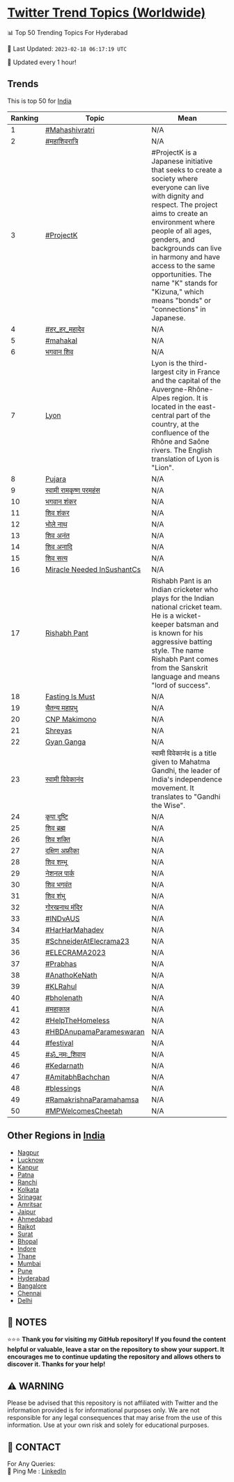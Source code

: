 [Twitter Trend Topics (Worldwide)](https://github.com/ErcinDedeoglu/Twitter-Trend-Topics)
==========


📊 Top 50 Trending Topics For Hyderabad

📆 Last Updated: `2023-02-18 06:17:19 UTC`

🔧 Updated every 1 hour!


## Trends

This is top 50 for [India](</India>)

| Ranking | Topic | Mean |
| ------- | ------------ | ------------ |
| 1 | [#Mahashivratri](http://twitter.com/search?q=%23Mahashivratri) | N/A |
| 2 | [#महाशिवरात्रि](http://twitter.com/search?q=%23%e0%a4%ae%e0%a4%b9%e0%a4%be%e0%a4%b6%e0%a4%bf%e0%a4%b5%e0%a4%b0%e0%a4%be%e0%a4%a4%e0%a5%8d%e0%a4%b0%e0%a4%bf) | N/A |
| 3 | [#ProjectK](http://twitter.com/search?q=%23ProjectK) | #ProjectK is a Japanese initiative that seeks to create a society where everyone can live with dignity and respect. The project aims to create an environment where people of all ages, genders, and backgrounds can live in harmony and have access to the same opportunities. The name "K" stands for "Kizuna," which means "bonds" or "connections" in Japanese. |
| 4 | [#हर_हर_महादेव](http://twitter.com/search?q=%23%e0%a4%b9%e0%a4%b0_%e0%a4%b9%e0%a4%b0_%e0%a4%ae%e0%a4%b9%e0%a4%be%e0%a4%a6%e0%a5%87%e0%a4%b5) | N/A |
| 5 | [#mahakal](http://twitter.com/search?q=%23mahakal) | N/A |
| 6 | [भगवान शिव](http://twitter.com/search?q=%e0%a4%ad%e0%a4%97%e0%a4%b5%e0%a4%be%e0%a4%a8+%e0%a4%b6%e0%a4%bf%e0%a4%b5) | N/A |
| 7 | [Lyon](http://twitter.com/search?q=Lyon) | Lyon is the third-largest city in France and the capital of the Auvergne-Rhône-Alpes region. It is located in the east-central part of the country, at the confluence of the Rhône and Saône rivers. The English translation of Lyon is "Lion". |
| 8 | [Pujara](http://twitter.com/search?q=Pujara) | N/A |
| 9 | [स्वामी रामकृष्ण परमहंस](http://twitter.com/search?q=%e0%a4%b8%e0%a5%8d%e0%a4%b5%e0%a4%be%e0%a4%ae%e0%a5%80+%e0%a4%b0%e0%a4%be%e0%a4%ae%e0%a4%95%e0%a5%83%e0%a4%b7%e0%a5%8d%e0%a4%a3+%e0%a4%aa%e0%a4%b0%e0%a4%ae%e0%a4%b9%e0%a4%82%e0%a4%b8) | N/A |
| 10 | [भगवान शंकर](http://twitter.com/search?q=%e0%a4%ad%e0%a4%97%e0%a4%b5%e0%a4%be%e0%a4%a8+%e0%a4%b6%e0%a4%82%e0%a4%95%e0%a4%b0) | N/A |
| 11 | [शिव शंकर](http://twitter.com/search?q=%e0%a4%b6%e0%a4%bf%e0%a4%b5+%e0%a4%b6%e0%a4%82%e0%a4%95%e0%a4%b0) | N/A |
| 12 | [भोले नाथ](http://twitter.com/search?q=%e0%a4%ad%e0%a5%8b%e0%a4%b2%e0%a5%87+%e0%a4%a8%e0%a4%be%e0%a4%a5) | N/A |
| 13 | [शिव अनंत](http://twitter.com/search?q=%e0%a4%b6%e0%a4%bf%e0%a4%b5+%e0%a4%85%e0%a4%a8%e0%a4%82%e0%a4%a4) | N/A |
| 14 | [शिव अनादि](http://twitter.com/search?q=%e0%a4%b6%e0%a4%bf%e0%a4%b5+%e0%a4%85%e0%a4%a8%e0%a4%be%e0%a4%a6%e0%a4%bf) | N/A |
| 15 | [शिव सत्य](http://twitter.com/search?q=%e0%a4%b6%e0%a4%bf%e0%a4%b5+%e0%a4%b8%e0%a4%a4%e0%a5%8d%e0%a4%af) | N/A |
| 16 | [Miracle Needed InSushantCs](http://twitter.com/search?q=Miracle+Needed+InSushantCs) | N/A |
| 17 | [Rishabh Pant](http://twitter.com/search?q=Rishabh+Pant) | Rishabh Pant is an Indian cricketer who plays for the Indian national cricket team. He is a wicket-keeper batsman and is known for his aggressive batting style. The name Rishabh Pant comes from the Sanskrit language and means "lord of success". |
| 18 | [Fasting Is Must](http://twitter.com/search?q=Fasting+Is+Must) | N/A |
| 19 | [चैतन्य महाप्रभु](http://twitter.com/search?q=%e0%a4%9a%e0%a5%88%e0%a4%a4%e0%a4%a8%e0%a5%8d%e0%a4%af+%e0%a4%ae%e0%a4%b9%e0%a4%be%e0%a4%aa%e0%a5%8d%e0%a4%b0%e0%a4%ad%e0%a5%81) | N/A |
| 20 | [CNP Makimono](http://twitter.com/search?q=CNP+Makimono) | N/A |
| 21 | [Shreyas](http://twitter.com/search?q=Shreyas) | N/A |
| 22 | [Gyan Ganga](http://twitter.com/search?q=Gyan+Ganga) | N/A |
| 23 | [स्वामी विवेकानंद](http://twitter.com/search?q=%e0%a4%b8%e0%a5%8d%e0%a4%b5%e0%a4%be%e0%a4%ae%e0%a5%80+%e0%a4%b5%e0%a4%bf%e0%a4%b5%e0%a5%87%e0%a4%95%e0%a4%be%e0%a4%a8%e0%a4%82%e0%a4%a6) | स्वामी विवेकानंद is a title given to Mahatma Gandhi, the leader of India's independence movement. It translates to "Gandhi the Wise". |
| 24 | [कृपा दृष्टि](http://twitter.com/search?q=%e0%a4%95%e0%a5%83%e0%a4%aa%e0%a4%be+%e0%a4%a6%e0%a5%83%e0%a4%b7%e0%a5%8d%e0%a4%9f%e0%a4%bf) | N/A |
| 25 | [शिव ब्रह्म](http://twitter.com/search?q=%e0%a4%b6%e0%a4%bf%e0%a4%b5+%e0%a4%ac%e0%a5%8d%e0%a4%b0%e0%a4%b9%e0%a5%8d%e0%a4%ae) | N/A |
| 26 | [शिव शक्ति](http://twitter.com/search?q=%e0%a4%b6%e0%a4%bf%e0%a4%b5+%e0%a4%b6%e0%a4%95%e0%a5%8d%e0%a4%a4%e0%a4%bf) | N/A |
| 27 | [दक्षिण अफ्रीका](http://twitter.com/search?q=%e0%a4%a6%e0%a4%95%e0%a5%8d%e0%a4%b7%e0%a4%bf%e0%a4%a3+%e0%a4%85%e0%a4%ab%e0%a5%8d%e0%a4%b0%e0%a5%80%e0%a4%95%e0%a4%be) | N/A |
| 28 | [शिव शम्भू](http://twitter.com/search?q=%e0%a4%b6%e0%a4%bf%e0%a4%b5+%e0%a4%b6%e0%a4%ae%e0%a5%8d%e0%a4%ad%e0%a5%82) | N/A |
| 29 | [नेशनल पार्क](http://twitter.com/search?q=%e0%a4%a8%e0%a5%87%e0%a4%b6%e0%a4%a8%e0%a4%b2+%e0%a4%aa%e0%a4%be%e0%a4%b0%e0%a5%8d%e0%a4%95) | N/A |
| 30 | [शिव भगवंत](http://twitter.com/search?q=%e0%a4%b6%e0%a4%bf%e0%a4%b5+%e0%a4%ad%e0%a4%97%e0%a4%b5%e0%a4%82%e0%a4%a4) | N/A |
| 31 | [शिव शंभु](http://twitter.com/search?q=%e0%a4%b6%e0%a4%bf%e0%a4%b5+%e0%a4%b6%e0%a4%82%e0%a4%ad%e0%a5%81) | N/A |
| 32 | [गोरखनाथ मंदिर](http://twitter.com/search?q=%e0%a4%97%e0%a5%8b%e0%a4%b0%e0%a4%96%e0%a4%a8%e0%a4%be%e0%a4%a5+%e0%a4%ae%e0%a4%82%e0%a4%a6%e0%a4%bf%e0%a4%b0) | N/A |
| 33 | [#INDvAUS](http://twitter.com/search?q=%23INDvAUS) | N/A |
| 34 | [#HarHarMahadev](http://twitter.com/search?q=%23HarHarMahadev) | N/A |
| 35 | [#SchneiderAtElecrama23](http://twitter.com/search?q=%23SchneiderAtElecrama23) | N/A |
| 36 | [#ELECRAMA2023](http://twitter.com/search?q=%23ELECRAMA2023) | N/A |
| 37 | [#Prabhas](http://twitter.com/search?q=%23Prabhas) | N/A |
| 38 | [#AnathoKeNath](http://twitter.com/search?q=%23AnathoKeNath) | N/A |
| 39 | [#KLRahul](http://twitter.com/search?q=%23KLRahul) | N/A |
| 40 | [#bholenath](http://twitter.com/search?q=%23bholenath) | N/A |
| 41 | [#महाकाल](http://twitter.com/search?q=%23%e0%a4%ae%e0%a4%b9%e0%a4%be%e0%a4%95%e0%a4%be%e0%a4%b2) | N/A |
| 42 | [#HelpTheHomeless](http://twitter.com/search?q=%23HelpTheHomeless) | N/A |
| 43 | [#HBDAnupamaParameswaran](http://twitter.com/search?q=%23HBDAnupamaParameswaran) | N/A |
| 44 | [#festival](http://twitter.com/search?q=%23festival) | N/A |
| 45 | [#ॐ_नमः_शिवाय](http://twitter.com/search?q=%23%e0%a5%90_%e0%a4%a8%e0%a4%ae%e0%a4%83_%e0%a4%b6%e0%a4%bf%e0%a4%b5%e0%a4%be%e0%a4%af) | N/A |
| 46 | [#Kedarnath](http://twitter.com/search?q=%23Kedarnath) | N/A |
| 47 | [#AmitabhBachchan](http://twitter.com/search?q=%23AmitabhBachchan) | N/A |
| 48 | [#blessings](http://twitter.com/search?q=%23blessings) | N/A |
| 49 | [#RamakrishnaParamahamsa](http://twitter.com/search?q=%23RamakrishnaParamahamsa) | N/A |
| 50 | [#MPWelcomesCheetah](http://twitter.com/search?q=%23MPWelcomesCheetah) | N/A |



## Other Regions in [India](</India>)

* [Nagpur](</India/Nagpur.md>)
* [Lucknow](</India/Lucknow.md>)
* [Kanpur](</India/Kanpur.md>)
* [Patna](</India/Patna.md>)
* [Ranchi](</India/Ranchi.md>)
* [Kolkata](</India/Kolkata.md>)
* [Srinagar](</India/Srinagar.md>)
* [Amritsar](</India/Amritsar.md>)
* [Jaipur](</India/Jaipur.md>)
* [Ahmedabad](</India/Ahmedabad.md>)
* [Rajkot](</India/Rajkot.md>)
* [Surat](</India/Surat.md>)
* [Bhopal](</India/Bhopal.md>)
* [Indore](</India/Indore.md>)
* [Thane](</India/Thane.md>)
* [Mumbai](</India/Mumbai.md>)
* [Pune](</India/Pune.md>)
* [Hyderabad](</India/Hyderabad.md>)
* [Bangalore](</India/Bangalore.md>)
* [Chennai](</India/Chennai.md>)
* [Delhi](</India/Delhi.md>)



## 📝 NOTES

⭐⭐⭐ **Thank you for visiting my GitHub repository! If you found the content helpful or valuable, leave a star on the repository to show your support. It encourages me to continue updating the repository and allows others to discover it. Thanks for your help!**


## ⚠️ WARNING

Please be advised that this repository is not affiliated with Twitter and the information provided is for informational purposes only. We are not responsible for any legal consequences that may arise from the use of this information. Use at your own risk and solely for educational purposes.


## 📨 CONTACT

 For Any Queries:  
            🏓 Ping Me : [LinkedIn](https://www.linkedin.com/in/ercindedeoglu/)
